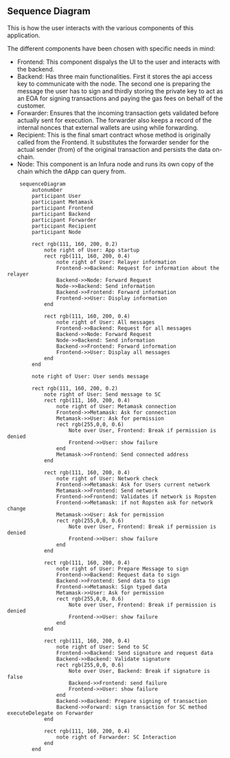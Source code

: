 ## Sequence Diagram

This is how the user interacts with the various components of this application.


The different components have been chosen with specific needs in mind:
* Frontend: This component dispalys the UI to the user and interacts with the backend.
* Backend: Has three main functionalities. First it stores the api access key to communicate with the node. The second one is preparing the message the user has to sign and thirdly storing the private key to act as an EOA for signing transactions and paying the gas fees on behalf of the customer.
* Forwarder: Ensures that the incoming transaction gets validated before actually sent for execution. The forwarder also keeps a record of the internal nonces that external wallets are using while forwarding.
* Recipient: This is the final smart contract whose method is originally called from the Frontend. It substitutes the forwarder sender for the actual sender (from) of the original transaction and persists the data on-chain.
* Node: This component is an Infura node and runs its own copy of the chain which the dApp can query from.

```mermaid
    sequenceDiagram
        autonumber
        participant User
        participant Metamask
        participant Frontend
        participant Backend
        participant Forwarder
        participant Recipient
        participant Node

        rect rgb(111, 160, 200, 0.2)
            note right of User: App startup
            rect rgb(111, 160, 200, 0.4)
                note right of User: Relayer information
                Frontend->>Backend: Request for information about the relayer
                Backend->>Node: Forward Request
                Node->>Backend: Send information
                Backend->>Frontend: Forward information
                Frontend->>User: Display information
            end

            rect rgb(111, 160, 200, 0.4)
                note right of User: All messages
                Frontend->>Backend: Request for all messages
                Backend->>Node: Forward Request
                Node->>Backend: Send information
                Backend->>Frontend: Forward information
                Frontend->>User: Display all messages
            end
        end

        note right of User: User sends message

        rect rgb(111, 160, 200, 0.2)
            note right of User: Send message to SC
            rect rgb(111, 160, 200, 0.4)
                note right of User: Metamask connection
                Frontend->>Metamask: Ask for connection
                Metamask->>User: Ask for permission
                rect rgb(255,0,0, 0.6)
                    Note over User, Frontend: Break if permission is denied
                    Frontend->>User: show failure
                end
                Metamask->>Frontend: Send connected address
            end

            rect rgb(111, 160, 200, 0.4)
                note right of User: Network check
                Frontend->>Metamask: Ask for Users current network
                Metamask->>Frontend: Send network
                Frontend->>Frontend: Validates if network is Ropsten
                Frontend->>Metamask: if not Ropsten ask for network change
                Metamask->>User: Ask for permission
                rect rgb(255,0,0, 0.6)
                    Note over User, Frontend: Break if permission is denied
                    Frontend->>User: show failure
                end
            end

            rect rgb(111, 160, 200, 0.4)
                note right of User: Prepare Message to sign
                Frontend->>Backend: Request data to sign
                Backend->>Frontend: Send data to sign
                Frontend->>Metamask: Sign typed data
                Metamask->>User: Ask for permission
                rect rgb(255,0,0, 0.6)
                    Note over User, Frontend: Break if permission is denied
                    Frontend->>User: show failure
                end
            end

            rect rgb(111, 160, 200, 0.4)
                note right of User: Send to SC
                Frontend->>Backend: Send signature and request data
                Backend->>Backend: Validate signature
                rect rgb(255,0,0, 0.6)
                    Note over User, Backend: Break if signature is false
                    Backend->>Frontend: send failure
                    Frontend->>User: show failure
                end
                Backend->>Backend: Prepare signing of transaction
                Backend->>Forward: sign transaction for SC method executeDelegate on Forwarder
            end

            rect rgb(111, 160, 200, 0.4)
                note right of Forwarder: SC Interaction
            end
        end
```
